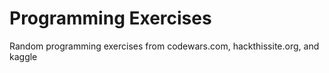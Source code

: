 # Programming Exercises

Random programming exercises from codewars.com, hackthissite.org, and kaggle
